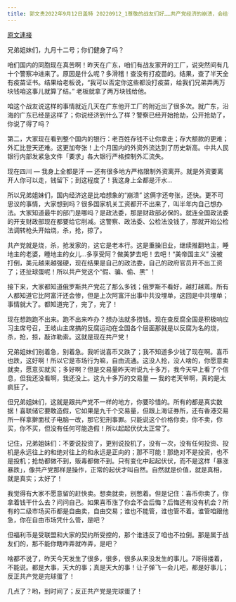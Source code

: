 ```yaml
---
title: 郭文贵2022年9月12日盖特 20220912_1尊敬的战友们好……共产党经济的崩溃，会给普通老百姓带来什么样的后果呢？
---
```


[原文連接](https://gnews.org/ThreadView/53481804)

兄弟姐妹们，九月十二号；你们健身了吗？ 


咱们国内的同胞现在真苦啊！昨天在广东，咱们有战友家开的工厂，说突然间有几十个警察冲进来了。原因是什么呢？多滑稽！查没有打疫苗的。结果，查了半天全有疫苗证书。结果给老板说，“我可以否定你这些都没打疫苗，给我们兄弟弄两万块钱咱这事儿就算了结。” 老板就拿了两万块钱给他。


咱这个战友说这样的事情就近几天在广东他开工厂的附近出了很多次。就广东，沿海的广东已经是这样了；你说经济到什么了样？警察已经开始抢劫，公开抢劫了，你说了得了吗？


第二，大家现在看到整个国内的银行：老百姓存钱不让你拿走；存大额款的更难；外汇比登天还难。这更加夸张！上个月国内的外资外流达到了历史新高。中共人民银行内部发紧急文件「要求」各大银行严格控制外汇流失。


现在四川 — 我身上全都是汗 — 还有很多地方严格限制外资离开。就是外资要离开人你可以走，钱留下；到这程度了！我这身上全都是汗水…


所以兄弟姐妹们，国内经济这是比咱想象的“崩溃” 这俩字还夸张，还快。更不可思议的事情，大家想到吗？很多国家机关工资都开不出来了，叫半年内自己想办法。大家知道最牛的部门是哪吗？是政法委，那是财政部必保的。就连全国政法委的开支财政部现在都要给它削减。这警察、政法委、公检法没钱了，那就开始公检法调转枪头开始烧，杀，抢，掠了。


共产党就是烧，杀，抢发家的，这它是老本行。这是重操旧业，继续推翻地主，睡地主的老婆，睡地主的女儿…多享受阿？做美梦去吧！去吧！“美帝国主义” 没被打倒，美元越来越强硬，现在结果是自己的政法委，自己的政府官员开不出工资了；还扯球蛋呢！所以共产党这个“假、骗、偷、黑” ！


接下来，大家都知道俄罗斯共产党花了那么多钱；俄罗斯不看好，越打越蔫。所有人都知道它比阿富汗还会惨，但是上次阿富汗出事中共没埋单，这回是中共埋单；事情就大了。都知道完了，完了，完了！


现在想跑跑不出来。跑不出来咋办？想办法就多捞钱。现在查反腐全国是积极响应习主席号召，王岐山主席搞的反腐运动在全国各个层面那就是以反腐为名的烧，杀，抢，掠，敲诈勒索。这就是现在共产党！


兄弟姐妹们别着急，别着急。我听说喜币又跌了；我不知道多少钱了现在啊。喜币也跌，这好啊！所以它是市场行为嘛，自由流通。这没人抢，没人啥的，你愿意卖就卖，愿意买就买；多好啊？但是交易量昨天听说九十多万，我今天早上看了个信息，但我还没看啊，我还没上。这九十多万的交易量 — 我的老天爷啊，真的是太疯狂了。


但兄弟姐妹们，这就是跟共产党不一样的地方，你要珍惜的。所有的都是真实数据！喜联储它要敢造假，它如果是九千个交易量，但跟上海证券所，还有香港交易所一样拿擀面杖子电脑一改，那它犯刑事罪。只能说这个价格你卖，你不卖，你买，你不买，但没有任何可能造假！所以起起伏伏太正常了。


记住，兄弟姐妹们：不要说投资了，更别说投机了，没有一次，没有任何投资、投机是永远往上的和绝对往上的和永远是正向的；那不可能！那绝对不是投资，也不是投机；抢劫都做不到，贩毒都做不到。只有变化中起起伏伏，而不是这样「暴涨暴跌」，像共产党那样是操作，正常的起伏才叫自然。自然就是价值，就是真相，就是真实；太好了！


我觉得有大家不愿意留的赶快卖。想卖就卖，别憋着。但是记住：喜币你卖了，你拿着钱干什么去？问问自己。如果喜币涨了你会不会后悔？后悔还有没有机会？所有的二级市场买币都是自由卖，自由交易；谁也不能管，谁也管不着。谁管咱跟他急，你在自由市场凭什么管，是吧？


但福利币是受联盟和大家的契约所受控的，那个谁违反了咱也不拉倒。那是属于战友们的，那不能你瞎咋弄就咋弄，是吧？


啥都不说了，昨天今天发生了很多，很多，很多从来没发生的事儿。7哥得搂着，不能说。都是大事，天大的事；真是天大的事！让子弹飞一会儿吧，都是好事儿；反正共产党是完球蛋了！


几点了？哟，到时间了；反正共产党是完球蛋了！

